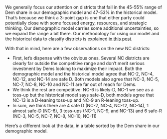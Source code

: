 We generally focus our attention on districts that fall in the 45-55% range of Dem share
in our demographic model and 47-53% in the historical model.
That’s because we think a 3-point gap is one
that either party could potentially close with some focused energy,
resources, and strategic thinking. Our demographic model carries some
additional uncertainties, so we expand the range a bit there.  Our methodology for
using our model and the historical data to classify districts is explained
[in this post][BRMethodology].

[BRMethodology]: https://blueripplepolitics.org/blog/high-yield-donation-opportunities

With that in mind,  here are a few observations on the new NC districts:

- First, let’s dispense with the obvious ones. Several NC districts are clearly
far outside the competitive range and don’t merit serious investment by Dems
looking to maximize their impact. Both the demographic model and the historical
model agree that NC-2, NC-4, NC-12, and NC-14 are safe D.
Both models also agree that NC-3, NC-5, NC-7, NC-8, NC-10 and NC-11 are far out of reach for Dems.
- We think the rest are competitive: NC-6 is likely-D, NC-1 we see as a toss-up but the
historical model says safe-D, both models agree that NC-13 is a D-leaning toss-up and NC-9
an R-leaning toss-up.
- In sum, we think there are 4 safe D (NC-2, NC-4, NC-12, NC-14), 1 almost safe-D (NC-6),
3 toss-ups (NC-1, NC-9, and NC-13) and 6 safe-R (NC-3, NC-5, NC-7, NC-8, NC-10, NC-11)

Here’s a different look at the data, in a table sorted by the Dem share in our demographic model.
